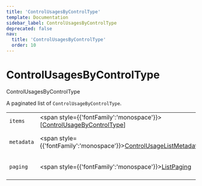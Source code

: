 ```yaml
---
title: 'ControlUsagesByControlType'
template: Documentation
sidebar_label: ControlUsagesByControlType
deprecated: false
nav:
  title: 'ControlUsagesByControlType'
  order: 10
---
```


# ControlUsagesByControlType

<div style={{'fontFamily':'monospace'}}><span style={{'fontSize':'1.5rem','fontWeight':500}}>ControlUsagesByControlType</span></div>



A paginated list of `ControlUsageByControlType`.

| | | |
| -- | -- | -- |
| `items` | <span style={{'fontFamily':'monospace'}}>[<a href="/guardrails/docs/reference/graphql/object/ControlUsageByControlType">ControlUsageByControlType</a>]</span> | The `items` for this page of `ControlUsagesByControlType`. |
| `metadata` | <span style={{'fontFamily':'monospace'}}><a href="/guardrails/docs/reference/graphql/object/ControlUsageListMetadata">ControlUsageListMetadata</a></span> | List metadata information for the instance of `ControlUsagesByControlType`. |
| `paging` | <span style={{'fontFamily':'monospace'}}><a href="/guardrails/docs/reference/graphql/object/ListPaging">ListPaging</a></span> | The `paging` information for this page of `ControlUsagesByControlType`. |